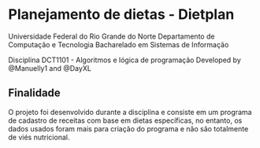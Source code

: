 # Planejamento de dietas - Dietplan
Universidade Federal do Rio Grande do Norte
Departamento de Computação e Tecnologia
Bacharelado em Sistemas de Informação

Disciplina DCT1101 - Algoritmos e lógica de programação
Developed by @Manuelly1 and @DayXL

## Finalidade
O projeto foi desenvolvido durante a disciplina e consiste em um programa de cadastro de receitas com base em dietas específicas, no entanto, os dados usados foram mais para criação do programa e não são totalmente de viés nutricional.
